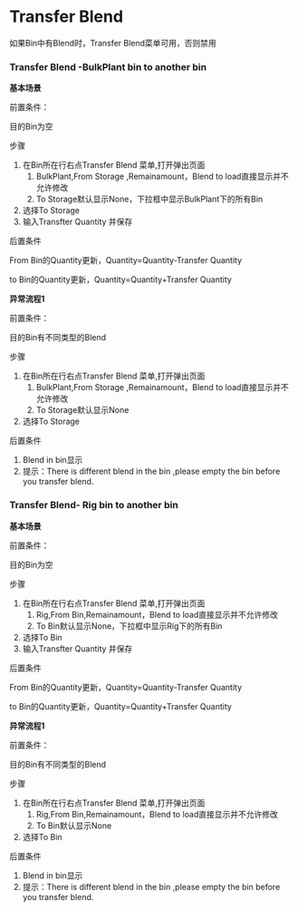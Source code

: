 # Transfer Blend

如果Bin中有Blend时，Transfer Blend菜单可用，否则禁用



### Transfer Blend -BulkPlant bin to another bin

**基本场景**

前置条件：

目的Bin为空

步骤

1. 在Bin所在行右点Transfer Blend 菜单,打开弹出页面
   1. BulkPlant,From Storage ,Remainamount，Blend to load直接显示并不允许修改
   2. To Storage默认显示None，下拉框中显示BulkPlant下的所有Bin
2. 选择To Storage
3. 输入Transfter Quantity 并保存

后置条件

From Bin的Quantity更新，Quantity=Quantity-Transfer Quantity

to Bin的Quantity更新，Quantity=Quantity+Transfer Quantity

**异常流程1**

前置条件：

目的Bin有不同类型的Blend

步骤

1. 在Bin所在行右点Transfer Blend 菜单,打开弹出页面
   1. BulkPlant,From Storage ,Remainamount，Blend to load直接显示并不允许修改
   2. To Storage默认显示None
2. 选择To Storage

后置条件

1. Blend in bin显示
2. 提示：There is different blend in the bin ,please empty the bin before you transfer blend.

### Transfer Blend- Rig bin to another bin

**基本场景**

前置条件：

目的Bin为空

步骤

1. 在Bin所在行右点Transfer Blend 菜单,打开弹出页面
   1. Rig,From Bin,Remainamount，Blend to load直接显示并不允许修改
   2. To Bin默认显示None，下拉框中显示Rig下的所有Bin
2. 选择To Bin
3. 输入Transfter Quantity 并保存

后置条件

From Bin的Quantity更新，Quantity=Quantity-Transfer Quantity

to Bin的Quantity更新，Quantity=Quantity+Transfer Quantity

**异常流程1**

前置条件：

目的Bin有不同类型的Blend

步骤

1. 在Bin所在行右点Transfer Blend 菜单,打开弹出页面
   1. Rig,From Bin,Remainamount，Blend to load直接显示并不允许修改
   2. To Bin默认显示None
2. 选择To Bin

后置条件

1. Blend in bin显示
2. 提示：There is different blend in the bin ,please empty the bin before you transfer blend.